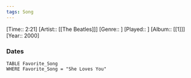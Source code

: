 ```yaml
---
tags: Song  
---
```

[Time:: 2:21]
[Artist:: [[The Beatles]]]
[Genre:: ]
[Played:: ]
[Album:: [[1]]]
[Year:: 2000]
### Dates
````dataview
TABLE Favorite_Song
WHERE Favorite_Song = "She Loves You"
````